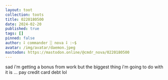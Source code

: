 ```yaml
---
layout: toot
collection: toots
title: 0220180500
date: 2024-02-20
published: true
tags: []
pinned: false
author: ⸸ commander ░ nova ⸸ :~$
avatar: /img/avatar/daemon.jpeg
mastodon: https://mastodon.online/@cmdr_nova/0220180500
---
```


sad i'm getting a bonus from work but the biggest thing i'm going to do with it is ... pay credit card debt lol

